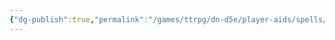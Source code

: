 ```yaml
---
{"dg-publish":true,"permalink":"/games/ttrpg/dn-d5e/player-aids/spells/level-2/protection/","tags":["TTRPG/DND/5e","Spell"],"noteIcon":""}
---
```


